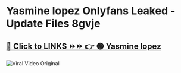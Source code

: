
 # Yasmine lopez Onlyfans Leaked - Update Files 8gvje

## <h2><a href="https://clipsfans.com/Yasmine_lopez&ref=git">🔗 Click to LINKS ⏩⏩ 👉 🟢 Yasmine lopez </a></h2>

<a href="https://clipsfans.com/Yasmine_lopez&ref=git" rel="nofollow" data-target="animated-image.originalLink"><img src="https://i.ibb.co.com/xMMVF88/686577567.gif" alt="Viral Video Original" style="max-width: 100%; display: inline-block;" data-target="animated-image.originalImage"></a>


